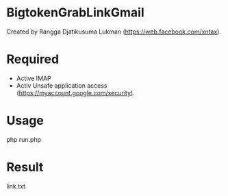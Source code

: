# BigtokenGrabLinkGmail
Created by Rangga Djatikusuma Lukman (https://web.facebook.com/xntax).

# Required
* Active IMAP
* Activ Unsafe application access (https://myaccount.google.com/security).

# Usage
php run.php

# Result
link.txt